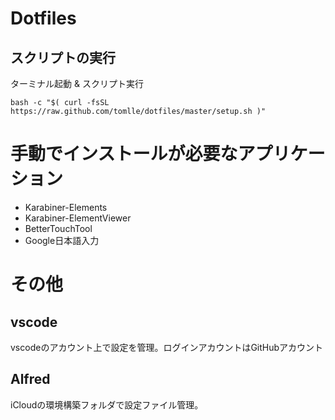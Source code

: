 # Dotfiles 

## スクリプトの実行
ターミナル起動 & スクリプト実行
```shell
bash -c "$( curl -fsSL https://raw.github.com/tomlle/dotfiles/master/setup.sh )"
```

# 手動でインストールが必要なアプリケーション
- Karabiner-Elements
- Karabiner-ElementViewer
- BetterTouchTool
- Google日本語入力

# その他

## vscode
vscodeのアカウント上で設定を管理。ログインアカウントはGitHubアカウント

## Alfred
iCloudの環境構築フォルダで設定ファイル管理。
